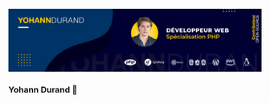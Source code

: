 ![Cover](https://github.com/Yohann76/Yohann76/blob/main/img/BannerYOHANN%20DURAND.png)

### Yohann Durand 👋

<!-- I have been passionate about web technology for a long time. So I sought to educate myself in order to build a career out of my passion. Back-end development is my specialty. -->

<!--
**Yohann76/Yohann76** is a ✨ _special_ ✨ repository because its `README.md` (this file) appears on your GitHub profile.


- 🔭 I’m currently working on private project, and open-source softwares
- 🌱 I’m currently learning python ( flask ) and .NET
- 💬 Ask me about PHP, symfony
<!--
- 👯 I’m looking to collaborate on ...
- 🤔 I’m looking for help with ...
- 📫 How to reach me: ...
- 😄 Pronouns: ...
- ⚡ Fun fact: ...

"# Yohann76"
-->
